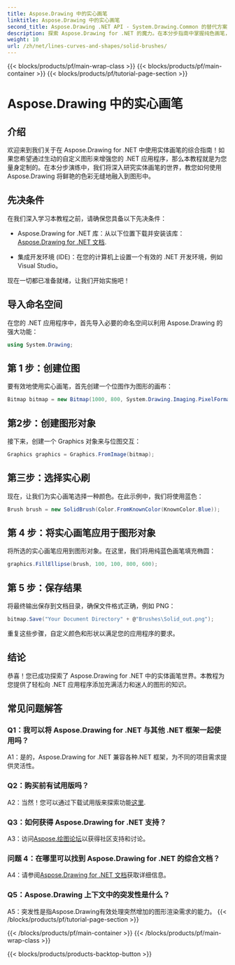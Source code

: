 ```yaml
---
title: Aspose.Drawing 中的实心画笔
linktitle: Aspose.Drawing 中的实心画笔
second_title: Aspose.Drawing .NET API - System.Drawing.Common 的替代方案
description: 探索 Aspose.Drawing for .NET 的魔力。在本分步指南中掌握纯色画笔，打造充满活力的图形。
weight: 10
url: /zh/net/lines-curves-and-shapes/solid-brushes/
---
```


{{< blocks/products/pf/main-wrap-class >}}
{{< blocks/products/pf/main-container >}}
{{< blocks/products/pf/tutorial-page-section >}}

# Aspose.Drawing 中的实心画笔

## 介绍

欢迎来到我们关于在 Aspose.Drawing for .NET 中使用实体画笔的综合指南！如果您希望通过生动的自定义图形来增强您的 .NET 应用程序，那么本教程就是为您量身定制的。在本分步演练中，我们将深入研究实体画笔的世界，教您如何使用 Aspose.Drawing 将鲜艳的色彩无缝地融入到图形中。

## 先决条件

在我们深入学习本教程之前，请确保您具备以下先决条件：

-  Aspose.Drawing for .NET 库：从以下位置下载并安装该库：[Aspose.Drawing for .NET 文档](https://reference.aspose.com/drawing/net/).

- 集成开发环境 (IDE)：在您的计算机上设置一个有效的 .NET 开发环境，例如 Visual Studio。

现在一切都已准备就绪，让我们开始实施吧！

## 导入命名空间

在您的 .NET 应用程序中，首先导入必要的命名空间以利用 Aspose.Drawing 的强大功能：

```csharp
using System.Drawing;
```

## 第 1 步：创建位图

要有效地使用实心画笔，首先创建一个位图作为图形的画布：

```csharp
Bitmap bitmap = new Bitmap(1000, 800, System.Drawing.Imaging.PixelFormat.Format32bppPArgb);
```

## 第2步：创建图形对象

接下来，创建一个 Graphics 对象来与位图交互：

```csharp
Graphics graphics = Graphics.FromImage(bitmap);
```

## 第三步：选择实心刷

现在，让我们为实心画笔选择一种颜色。在此示例中，我们将使用蓝色：

```csharp
Brush brush = new SolidBrush(Color.FromKnownColor(KnownColor.Blue));
```

## 第 4 步：将实心画笔应用于图形对象

将所选的实心画笔应用到图形对象。在这里，我们将用纯蓝色画笔填充椭圆：

```csharp
graphics.FillEllipse(brush, 100, 100, 800, 600);
```

## 第 5 步：保存结果

将最终输出保存到文档目录，确保文件格式正确，例如 PNG：

```csharp
bitmap.Save("Your Document Directory" + @"Brushes\Solid_out.png");
```

重复这些步骤，自定义颜色和形状以满足您的应用程序的要求。

## 结论

恭喜！您已成功探索了 Aspose.Drawing for .NET 中的实体画笔世界。本教程为您提供了轻松向 .NET 应用程序添加充满活力和迷人的图形的知识。

## 常见问题解答

### Q1：我可以将 Aspose.Drawing for .NET 与其他 .NET 框架一起使用吗？

A1：是的，Aspose.Drawing for .NET 兼容各种.NET 框架，为不同的项目需求提供灵活性。

### Q2：购买前有试用版吗？

A2：当然！您可以通过下载试用版来探索功能[这里](https://releases.aspose.com/).

### Q3：如何获得 Aspose.Drawing for .NET 支持？

 A3：访问[Aspose.绘图论坛](https://forum.aspose.com/c/diagram/17)以获得社区支持和讨论。

### 问题 4：在哪里可以找到 Aspose.Drawing for .NET 的综合文档？

A4：请参阅[Aspose.Drawing for .NET 文档](https://reference.aspose.com/drawing/net/)获取详细信息。

### Q5：Aspose.Drawing 上下文中的突发性是什么？

A5：突发性是指Aspose.Drawing有效处理突然增加的图形渲染需求的能力。
{{< /blocks/products/pf/tutorial-page-section >}}

{{< /blocks/products/pf/main-container >}}
{{< /blocks/products/pf/main-wrap-class >}}

{{< blocks/products/products-backtop-button >}}
